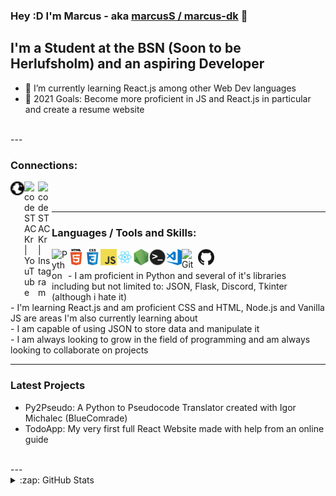 ### Hey :D I'm Marcus - aka [marcusS / marcus-dk][website] 👋

## I'm a Student at the BSN (Soon to be Herlufsholm) and an aspiring Developer

- 🌱  I’m currently learning React.js among other Web Dev languages
- 🥅  2021 Goals: Become more proficient in JS and React.js in particular and create a resume website
<br />
---

### Connections:

[<img align="left" alt="codeSTACKr.com" width="22px" src="https://raw.githubusercontent.com/iconic/open-iconic/master/svg/globe.svg" />][website]
[<img align="left" alt="codeSTACKr | YouTube" width="22px" src="https://cdn.jsdelivr.net/npm/simple-icons@v3/icons/youtube.svg" />][youtube]
[<img align="left" alt="codeSTACKr | Instagram" width="22px" src="https://cdn.jsdelivr.net/npm/simple-icons@v3/icons/instagram.svg" />][instagram]

<br />
<br />

---
### Languages / Tools and Skills:

<img align="left" alt="Python" width="26px" src="https://www.freepngimg.com/download/android/72537-icons-python-programming-computer-social-tutorial.png" />
<img align="left" alt="HTML5" width="26px" src="https://raw.githubusercontent.com/github/explore/80688e429a7d4ef2fca1e82350fe8e3517d3494d/topics/html/html.png" />
<img align="left" alt="CSS3" width="26px" src="https://raw.githubusercontent.com/github/explore/80688e429a7d4ef2fca1e82350fe8e3517d3494d/topics/css/css.png" />
<img align="left" alt="JavaScript" width="26px" src="https://raw.githubusercontent.com/github/explore/80688e429a7d4ef2fca1e82350fe8e3517d3494d/topics/javascript/javascript.png" />
<img align="left" alt="React" width="26px" src="https://raw.githubusercontent.com/github/explore/80688e429a7d4ef2fca1e82350fe8e3517d3494d/topics/react/react.png" />
<img align="left" alt="Node.js" width="26px" src="https://raw.githubusercontent.com/github/explore/80688e429a7d4ef2fca1e82350fe8e3517d3494d/topics/nodejs/nodejs.png" />
<img align="left" alt="Terminal" width="26px" src="https://raw.githubusercontent.com/github/explore/80688e429a7d4ef2fca1e82350fe8e3517d3494d/topics/terminal/terminal.png" />
<img align="left" alt="Visual Studio Code" width="26px" src="https://raw.githubusercontent.com/github/explore/80688e429a7d4ef2fca1e82350fe8e3517d3494d/topics/visual-studio-code/visual-studio-code.png" />
<img align="left" alt="Git" width="26px" src="https://upload.wikimedia.org/wikipedia/commons/thumb/3/3f/Git_icon.svg/1024px-Git_icon.svg.png" />
<img align="left" alt="GitHub" width="26px" src="https://raw.githubusercontent.com/github/explore/78df643247d429f6cc873026c0622819ad797942/topics/github/github.png" />
<br />
<br />
- I am proficient in Python and several of it's libraries including but not limited to: JSON, Flask, Discord, Tkinter (although i hate it)<br />
- I'm learning React.js and am proficient CSS and HTML, Node.js and Vanilla JS are areas I'm also currently learning about<br />
- I am capable of using JSON to store data and manipulate it<br />
- I am always looking to grow in the field of programming and am always looking to collaborate on projects

---

### Latest Projects

- Py2Pseudo: A Python to Pseudocode Translator created with Igor Michalec (BlueComrade)
- TodoApp: My very first full React Website made with help from an online guide
<br />
---
<br />
<details>
  <summary>:zap: GitHub Stats</summary>

  <img align="left" alt="marcus-dk's GitHub Stats" src="https://github-readme-stats.vercel.app/api?username=marcus-dk&show_icons=true&hide_border=true" />

</details>

[website]: https://github.com/marcus-dk
[youtube]: https://www.youtube.com/channel/UCKpXkuHRFF33v-RlQ_UfhHg
[instagram]: https://www.instagram.com/marcus__sorensen/
